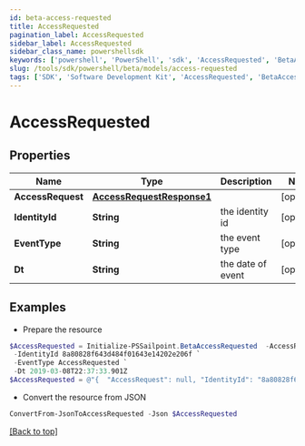 ```yaml
---
id: beta-access-requested
title: AccessRequested
pagination_label: AccessRequested
sidebar_label: AccessRequested
sidebar_class_name: powershellsdk
keywords: ['powershell', 'PowerShell', 'sdk', 'AccessRequested', 'BetaAccessRequested'] 
slug: /tools/sdk/powershell/beta/models/access-requested
tags: ['SDK', 'Software Development Kit', 'AccessRequested', 'BetaAccessRequested']
---
```



# AccessRequested

## Properties

Name | Type | Description | Notes
------------ | ------------- | ------------- | -------------
**AccessRequest** | [**AccessRequestResponse1**](access-request-response1) |  | [optional] 
**IdentityId** | **String** | the identity id | [optional] 
**EventType** | **String** | the event type | [optional] 
**Dt** | **String** | the date of event | [optional] 

## Examples

- Prepare the resource
```powershell
$AccessRequested = Initialize-PSSailpoint.BetaAccessRequested  -AccessRequest null `
 -IdentityId 8a80828f643d484f01643e14202e206f `
 -EventType AccessRequested `
 -Dt 2019-03-08T22:37:33.901Z
$AccessRequested = @"{  "AccessRequest": null, "IdentityId": "8a80828f643d484f01643e14202e206f", "EventType": "AccessRequested", "Dt": "2019-03-08T22:37:33.901Z" }"@
```

- Convert the resource from JSON
```powershell
ConvertFrom-JsonToAccessRequested -Json $AccessRequested
```


[[Back to top]](#) 

